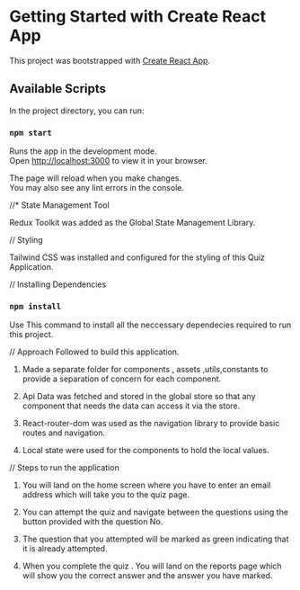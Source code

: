 # Getting Started with Create React App

This project was bootstrapped with [Create React App](https://github.com/facebook/create-react-app).

## Available Scripts

In the project directory, you can run:

### `npm start`

Runs the app in the development mode.\
Open [http://localhost:3000](http://localhost:3000) to view it in your browser.

The page will reload when you make changes.\
You may also see any lint errors in the console.

//* State Management Tool

Redux Toolkit was added as the Global State Management Library.

// Styling

Tailwind CSS was installed and configured for the styling of this Quiz Application.


// Installing Dependencies

### `npm install`

Use This command to install all the neccessary dependecies required to run this project.


// Approach Followed to build this application.

1. Made a separate folder for components , assets ,utils,constants to provide a separation of concern for each component.

2. Api Data was fetched and stored in the global store so that any component that needs the data can access it via the store.

3. React-router-dom was used as the navigation library to provide basic routes and navigation.

4. Local state were used for the components to hold the local values.

// Steps to run the application

1. You will land on the home screen where you have to enter an email address which will take you to the quiz page.

2. You can attempt the quiz and navigate between the questions using the button provided with the question No.


3. The question that you attempted will be marked as green indicating that it is already attempted.

4. When you complete the quiz . You will land on the reports page which will show you the correct answer and the answer you have marked.